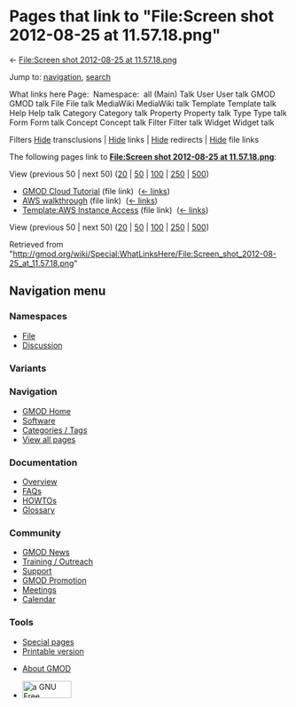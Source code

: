 <div id="mw-page-base" class="noprint">

</div>

<div id="mw-head-base" class="noprint">

</div>

<div id="content" class="mw-body" role="main">

<span id="top"></span>

<div id="mw-js-message" style="display:none;">

</div>



# <span dir="auto">Pages that link to "File:Screen shot 2012-08-25 at 11.57.18.png"</span>

<div id="bodyContent">

<div id="contentSub">

← [File:Screen shot 2012-08-25 at
11.57.18.png](/wiki/File:Screen_shot_2012-08-25_at_11.57.18.png "File:Screen shot 2012-08-25 at 11.57.18.png")

</div>

<div id="jump-to-nav" class="mw-jump">

Jump to: [navigation](#mw-navigation), [search](#p-search)

</div>

<div id="mw-content-text">

What links here Page:  Namespace:  all (Main) Talk User User talk GMOD
GMOD talk File File talk MediaWiki MediaWiki talk Template Template talk
Help Help talk Category Category talk Property Property talk Type Type
talk Form Form talk Concept Concept talk Filter Filter talk Widget
Widget talk

Filters
[Hide](/mediawiki/index.php?title=Special:WhatLinksHere/File:Screen_shot_2012-08-25_at_11.57.18.png&hidetrans=1 "Special:WhatLinksHere/File:Screen shot 2012-08-25 at 11.57.18.png")
transclusions \|
[Hide](/mediawiki/index.php?title=Special:WhatLinksHere/File:Screen_shot_2012-08-25_at_11.57.18.png&hidelinks=1 "Special:WhatLinksHere/File:Screen shot 2012-08-25 at 11.57.18.png")
links \|
[Hide](/mediawiki/index.php?title=Special:WhatLinksHere/File:Screen_shot_2012-08-25_at_11.57.18.png&hideredirs=1 "Special:WhatLinksHere/File:Screen shot 2012-08-25 at 11.57.18.png")
redirects \|
[Hide](/mediawiki/index.php?title=Special:WhatLinksHere/File:Screen_shot_2012-08-25_at_11.57.18.png&hideimages=1 "Special:WhatLinksHere/File:Screen shot 2012-08-25 at 11.57.18.png")
file links

The following pages link to **[File:Screen shot 2012-08-25 at
11.57.18.png](/wiki/File:Screen_shot_2012-08-25_at_11.57.18.png "File:Screen shot 2012-08-25 at 11.57.18.png")**:

View (previous 50 \| next 50)
([20](/mediawiki/index.php?title=Special:WhatLinksHere/File:Screen_shot_2012-08-25_at_11.57.18.png&limit=20 "Special:WhatLinksHere/File:Screen shot 2012-08-25 at 11.57.18.png")
\|
[50](/mediawiki/index.php?title=Special:WhatLinksHere/File:Screen_shot_2012-08-25_at_11.57.18.png&limit=50 "Special:WhatLinksHere/File:Screen shot 2012-08-25 at 11.57.18.png")
\|
[100](/mediawiki/index.php?title=Special:WhatLinksHere/File:Screen_shot_2012-08-25_at_11.57.18.png&limit=100 "Special:WhatLinksHere/File:Screen shot 2012-08-25 at 11.57.18.png")
\|
[250](/mediawiki/index.php?title=Special:WhatLinksHere/File:Screen_shot_2012-08-25_at_11.57.18.png&limit=250 "Special:WhatLinksHere/File:Screen shot 2012-08-25 at 11.57.18.png")
\|
[500](/mediawiki/index.php?title=Special:WhatLinksHere/File:Screen_shot_2012-08-25_at_11.57.18.png&limit=500 "Special:WhatLinksHere/File:Screen shot 2012-08-25 at 11.57.18.png"))

- [GMOD Cloud Tutorial](/wiki/GMOD_Cloud_Tutorial "GMOD Cloud Tutorial")
  (file link) ‎ <span class="mw-whatlinkshere-tools">([←
  links](/mediawiki/index.php?title=Special:WhatLinksHere&target=GMOD+Cloud+Tutorial "Special:WhatLinksHere"))</span>
- [AWS walkthrough](/wiki/AWS_walkthrough "AWS walkthrough") (file link)
  ‎ <span class="mw-whatlinkshere-tools">([←
  links](/mediawiki/index.php?title=Special:WhatLinksHere&target=AWS+walkthrough "Special:WhatLinksHere"))</span>
- [Template:AWS Instance
  Access](/wiki/Template:AWS_Instance_Access "Template:AWS Instance Access")
  (file link) ‎ <span class="mw-whatlinkshere-tools">([←
  links](/mediawiki/index.php?title=Special:WhatLinksHere&target=Template%3AAWS+Instance+Access "Special:WhatLinksHere"))</span>

View (previous 50 \| next 50)
([20](/mediawiki/index.php?title=Special:WhatLinksHere/File:Screen_shot_2012-08-25_at_11.57.18.png&limit=20 "Special:WhatLinksHere/File:Screen shot 2012-08-25 at 11.57.18.png")
\|
[50](/mediawiki/index.php?title=Special:WhatLinksHere/File:Screen_shot_2012-08-25_at_11.57.18.png&limit=50 "Special:WhatLinksHere/File:Screen shot 2012-08-25 at 11.57.18.png")
\|
[100](/mediawiki/index.php?title=Special:WhatLinksHere/File:Screen_shot_2012-08-25_at_11.57.18.png&limit=100 "Special:WhatLinksHere/File:Screen shot 2012-08-25 at 11.57.18.png")
\|
[250](/mediawiki/index.php?title=Special:WhatLinksHere/File:Screen_shot_2012-08-25_at_11.57.18.png&limit=250 "Special:WhatLinksHere/File:Screen shot 2012-08-25 at 11.57.18.png")
\|
[500](/mediawiki/index.php?title=Special:WhatLinksHere/File:Screen_shot_2012-08-25_at_11.57.18.png&limit=500 "Special:WhatLinksHere/File:Screen shot 2012-08-25 at 11.57.18.png"))

</div>

<div class="printfooter">

Retrieved from
"<http://gmod.org/wiki/Special:WhatLinksHere/File:Screen_shot_2012-08-25_at_11.57.18.png>"

</div>

<div id="catlinks" class="catlinks catlinks-allhidden">

</div>

<div class="visualClear">

</div>

</div>

</div>

<div id="mw-navigation">

## Navigation menu

<div id="mw-head">



<div id="left-navigation">

<div id="p-namespaces" class="vectorTabs" role="navigation"
aria-labelledby="p-namespaces-label">

### Namespaces

- <span id="ca-nstab-image"><a href="/wiki/File:Screen_shot_2012-08-25_at_11.57.18.png"
  accesskey="c" title="View the file page [c]">File</a></span>
- <span id="ca-talk"><a
  href="/mediawiki/index.php?title=File_talk:Screen_shot_2012-08-25_at_11.57.18.png&amp;action=edit&amp;redlink=1"
  accesskey="t"
  title="Discussion about the content page [t]">Discussion</a></span>

</div>

<div id="p-variants" class="vectorMenu emptyPortlet" role="navigation"
aria-labelledby="p-variants-label">

### 

### Variants[](#)

<div class="menu">

</div>

</div>

</div>

<div id="right-navigation">





</div>



</div>

</div>

</div>

<div id="mw-panel">

<div id="p-logo" role="banner">

<a href="/wiki/Main_Page"
style="background-image: url(http://gmod.org/images/GMOD-cogs.png);"
title="Visit the main page"></a>

</div>

<div id="p-Navigation" class="portal" role="navigation"
aria-labelledby="p-Navigation-label">

### Navigation

<div class="body">

- <span id="n-GMOD-Home">[GMOD Home](/wiki/Main_Page)</span>
- <span id="n-Software">[Software](/wiki/GMOD_Components)</span>
- <span id="n-Categories-.2F-Tags">[Categories /
  Tags](/wiki/Categories)</span>
- <span id="n-View-all-pages">[View all
  pages](/wiki/Special:AllPages)</span>

</div>

</div>

<div id="p-Documentation" class="portal" role="navigation"
aria-labelledby="p-Documentation-label">

### Documentation

<div class="body">

- <span id="n-Overview">[Overview](/wiki/Overview)</span>
- <span id="n-FAQs">[FAQs](/wiki/Category:FAQ)</span>
- <span id="n-HOWTOs">[HOWTOs](/wiki/Category:HOWTO)</span>
- <span id="n-Glossary">[Glossary](/wiki/Glossary)</span>

</div>

</div>

<div id="p-Community" class="portal" role="navigation"
aria-labelledby="p-Community-label">

### Community

<div class="body">

- <span id="n-GMOD-News">[GMOD News](/wiki/GMOD_News)</span>
- <span id="n-Training-.2F-Outreach">[Training /
  Outreach](/wiki/Training_and_Outreach)</span>
- <span id="n-Support">[Support](/wiki/Support)</span>
- <span id="n-GMOD-Promotion">[GMOD
  Promotion](/wiki/GMOD_Promotion)</span>
- <span id="n-Meetings">[Meetings](/wiki/Meetings)</span>
- <span id="n-Calendar">[Calendar](/wiki/Calendar)</span>

</div>

</div>

<div id="p-tb" class="portal" role="navigation"
aria-labelledby="p-tb-label">

### Tools

<div class="body">

- <span id="t-specialpages"><a href="/wiki/Special:SpecialPages" accesskey="q"
  title="A list of all special pages [q]">Special pages</a></span>
- <span id="t-print"><a
  href="/mediawiki/index.php?title=Special:WhatLinksHere/File:Screen_shot_2012-08-25_at_11.57.18.png&amp;printable=yes"
  rel="alternate" accesskey="p"
  title="Printable version of this page [p]">Printable version</a></span>

</div>

</div>

</div>

</div>

<div id="footer" role="contentinfo">

- <span id="footer-places-about">[About
  GMOD](/wiki/GMOD:About "GMOD:About")</span>

<!-- -->

- <span id="footer-copyrightico">[<img src="http://www.gnu.org/graphics/gfdl-logo-small.png" width="88"
  height="31" alt="a GNU Free Documentation License" />](http://www.gnu.org/licenses/fdl-1.3.html)</span>




</div>
